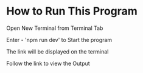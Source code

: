 # How to Run This Program 

Open New Terminal from Terminal Tab

Enter - 'npm run dev' to Start the program

The link will be displayed on the terminal 

Follow the link to view the Output